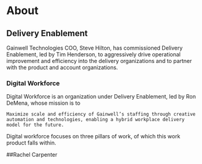 # About

## Delivery Enablement

Gainwell Technologies COO, Steve Hilton, has commissioned Delivery Enablement, led by Tim Henderson, to aggressively drive operational improvement and efficiency into the delivery organizations and to partner with the product and account organizations.

### Digital Workforce

Digital Workforce is an organization under Delivery Enablement, led by Ron DeMena, whose mission is to 

```
Maximize scale and efficiency of Gainwell’s staffing through creative automation and technologies, enabling a hybrid workplace delivery model for the future.
```

Digital workforce focuses on three pillars of work, of which this work product falls within.

##Rachel Carpenter
